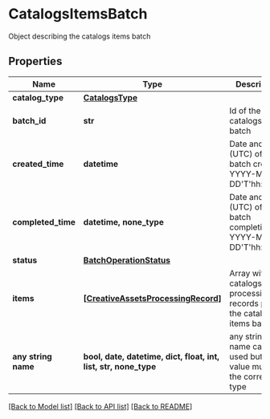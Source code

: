 # CatalogsItemsBatch

Object describing the catalogs items batch

## Properties
Name | Type | Description | Notes
------------ | ------------- | ------------- | -------------
**catalog_type** | [**CatalogsType**](CatalogsType.md) |  | 
**batch_id** | **str** | Id of the catalogs items batch | [optional] 
**created_time** | **datetime** | Date and time (UTC) of the batch creation: YYYY-MM-DD&#39;T&#39;hh:mm:ss | [optional] [readonly] 
**completed_time** | **datetime, none_type** | Date and time (UTC) of the batch completion: YYYY-MM-DD&#39;T&#39;hh:mm:ss | [optional] [readonly] 
**status** | [**BatchOperationStatus**](BatchOperationStatus.md) |  | [optional] 
**items** | [**[CreativeAssetsProcessingRecord]**](CreativeAssetsProcessingRecord.md) | Array with the catalogs items processing records part of the catalogs items batch | [optional] 
**any string name** | **bool, date, datetime, dict, float, int, list, str, none_type** | any string name can be used but the value must be the correct type | [optional]

[[Back to Model list]](../README.md#documentation-for-models) [[Back to API list]](../README.md#documentation-for-api-endpoints) [[Back to README]](../README.md)


